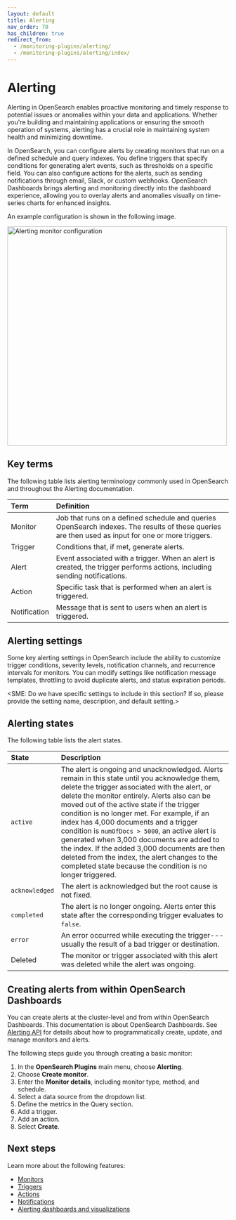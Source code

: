 ```yaml
---
layout: default
title: Alerting
nav_order: 70
has_children: true
redirect_from:
  - /monitoring-plugins/alerting/
  - /monitoring-plugins/alerting/index/
---
```


# Alerting

Alerting in OpenSearch enables proactive monitoring and timely response to potential issues or anomalies within your data and applications. Whether you're building and maintaining applications or ensuring the smooth operation of systems, alerting has a crucial role in maintaining system health and minimizing downtime.

In OpenSearch, you can configure alerts by creating monitors that run on a defined schedule and query indexes. You define triggers that specify conditions for generating alert events, such as thresholds on a specific field. You can also configure actions for the alerts, such as sending notifications through email, Slack, or custom webhooks. OpenSearch Dashboards brings alerting and monitoring directly into the dashboard experience, allowing you to overlay alerts and anomalies visually on time-series charts for enhanced insights. 

An example configuration is shown in the following image.

<img src="{{site.url}}{{site.baseurl}}/images/dashboards/alerting-config.png" alt="Alerting monitor configuration" width="500"/>

## Key terms

The following table lists alerting terminology commonly used in OpenSearch and throughout the Alerting documentation.

Term | Definition
:--- | :---
Monitor | Job that runs on a defined schedule and queries OpenSearch indexes. The results of these queries are then used as input for one or more triggers.
Trigger | Conditions that, if met, generate alerts.
Alert | Event associated with a trigger. When an alert is created, the trigger performs actions, including sending notifications.
Action | Specific task that is performed when an alert is triggered.
Notification | Message that is sent to users when an alert is triggered.

## Alerting settings

Some key alerting settings in OpenSearch include the ability to customize trigger conditions, severity levels, notification channels, and recurrence intervals for monitors. You can modify settings like notification message templates, throttling to avoid duplicate alerts, and status expiration periods. 

<SME: Do we have specific settings to include in this section? If so, please provide the setting name, description, and default setting.>

## Alerting states

The following table lists the alert states. 

State | Description
:--- | :---
`active` | The alert is ongoing and unacknowledged. Alerts remain in this state until you acknowledge them, delete the trigger associated with the alert, or delete the monitor entirely. Alerts also can be moved out of the active state if the trigger condition is no longer met. For example, if an index has 4,000 documents and a trigger condition is `numOfDocs > 5000`, an active alert is generated when 3,000 documents are added to the index. If the added 3,000 documents are then deleted from the index, the alert changes to the completed state because the condition is no longer triggered.
`acknowledged` | The alert is acknowledged but the root cause is not fixed.
`completed` | The alert is no longer ongoing. Alerts enter this state after the corresponding trigger evaluates to `false`.
`error` | An error occurred while executing the trigger---usually the result of a bad trigger or destination.
Deleted | The monitor or trigger associated with this alert was deleted while the alert was ongoing.

## Creating alerts from within OpenSearch Dashboards

You can create alerts at the cluster-level and from within OpenSearch Dashboards. This documentation is about OpenSearch Dashboards. See [Alerting API](/observing-your-data/alerting/api/) for details about how to programmatically create, update, and manage monitors and alerts.

The following steps guide you through creating a basic monitor:

1. In the **OpenSearch Plugins** main menu, choose **Alerting**.
2. Choose **Create monitor**.
3. Enter the **Monitor details**, including monitor type, method, and schedule.
4. Select a data source from the dropdown list.	
5. Define the metrics in the Query section.	
6. Add a trigger.
7. Add an action.
8. Select **Create**.

## Next steps

Learn more about the following features:

- [Monitors]({{site.url}}{{site.baseurl}}/observing-your-data/alerting/monitors/)
- [Triggers]({{site.url}}{{site.baseurl}}/observing-your-data/alerting/triggers/)
- [Actions]({{site.url}}{{site.baseurl}}/observing-your-data/alerting/actions/)
- [Notifications]({{site.url}}{{site.baseurl}}/notifications-plugin/index/)
- [Alerting dashboards and visualizations]({{site.url}}{{site.baseurl}}/observing-your-data/alerting/dashboards-alerting/)
